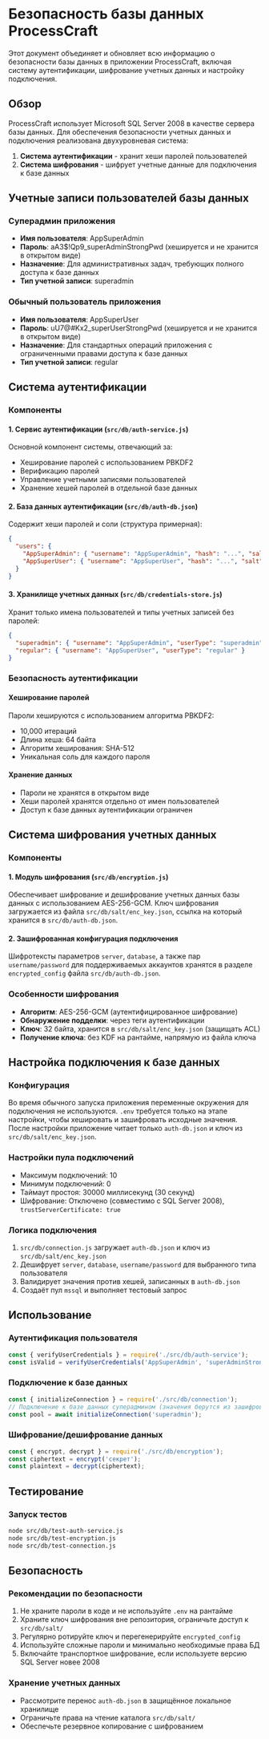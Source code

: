 # Безопасность базы данных ProcessCraft

Этот документ объединяет и обновляет всю информацию о безопасности базы данных в приложении ProcessCraft, включая систему аутентификации, шифрование учетных данных и настройку подключения.

## Обзор

ProcessCraft использует Microsoft SQL Server 2008 в качестве сервера базы данных. Для обеспечения безопасности учетных данных и подключения реализована двухуровневая система:

1. **Система аутентификации** - хранит хеши паролей пользователей
2. **Система шифрования** - шифрует учетные данные для подключения к базе данных

## Учетные записи пользователей базы данных

### Суперадмин приложения
- **Имя пользователя**: AppSuperAdmin
- **Пароль**: aA3$!Qp9_superAdminStrongPwd (хешируется и не хранится в открытом виде)
- **Назначение**: Для административных задач, требующих полного доступа к базе данных
- **Тип учетной записи**: superadmin

### Обычный пользователь приложения
- **Имя пользователя**: AppSuperUser
- **Пароль**: uU7@#Kx2_superUserStrongPwd (хешируется и не хранится в открытом виде)
- **Назначение**: Для стандартных операций приложения с ограниченными правами доступа к базе данных
- **Тип учетной записи**: regular

## Система аутентификации

### Компоненты

#### 1. Сервис аутентификации (`src/db/auth-service.js`)
Основной компонент системы, отвечающий за:
- Хеширование паролей с использованием PBKDF2
- Верификацию паролей
- Управление учетными записями пользователей
- Хранение хешей паролей в отдельной базе данных

#### 2. База данных аутентификации (`src/db/auth-db.json`)
Содержит хеши паролей и соли (структура примерная):
```json
{
  "users": {
    "AppSuperAdmin": { "username": "AppSuperAdmin", "hash": "...", "salt": "..." },
    "AppSuperUser": { "username": "AppSuperUser", "hash": "...", "salt": "..." }
  }
}
```

#### 3. Хранилище учетных данных (`src/db/credentials-store.js`)
Хранит только имена пользователей и типы учетных записей без паролей:
```json
{
  "superadmin": { "username": "AppSuperAdmin", "userType": "superadmin" },
  "regular": { "username": "AppSuperUser", "userType": "regular" }
}
```

### Безопасность аутентификации

#### Хеширование паролей
Пароли хешируются с использованием алгоритма PBKDF2:
- 10,000 итераций
- Длина хеша: 64 байта
- Алгоритм хеширования: SHA-512
- Уникальная соль для каждого пароля

#### Хранение данных
- Пароли не хранятся в открытом виде
- Хеши паролей хранятся отдельно от имен пользователей
- Доступ к базе данных аутентификации ограничен

## Система шифрования учетных данных

### Компоненты

#### 1. Модуль шифрования (`src/db/encryption.js`)
Обеспечивает шифрование и дешифрование учетных данных базы данных с использованием AES-256-GCM. Ключ шифрования загружается из файла `src/db/salt/enc_key.json`, ссылка на который хранится в `src/db/auth-db.json`.

#### 2. Зашифрованная конфигурация подключения
Шифротексты параметров `server`, `database`, а также пар `username/password` для поддерживаемых аккаунтов хранятся в разделе `encrypted_config` файла `src/db/auth-db.json`.

### Особенности шифрования
- **Алгоритм**: AES-256-GCM (аутентифицированное шифрование)
- **Обнаружение подделки**: через теги аутентификации
- **Ключ**: 32 байта, хранится в `src/db/salt/enc_key.json` (защищать ACL)
- **Получение ключа**: без KDF на рантайме, напрямую из файла ключа

## Настройка подключения к базе данных

### Конфигурация
Во время обычного запуска приложения переменные окружения для подключения не используются. `.env` требуется только на этапе настройки, чтобы хешировать и зашифровать исходные значения. После настройки приложение читает только `auth-db.json` и ключ из `src/db/salt/enc_key.json`.

### Настройки пула подключений
- Максимум подключений: 10
- Минимум подключений: 0
- Таймаут простоя: 30000 миллисекунд (30 секунд)
- Шифрование: Отключено (совместимо с SQL Server 2008), `trustServerCertificate: true`

### Логика подключения
1. `src/db/connection.js` загружает `auth-db.json` и ключ из `src/db/salt/enc_key.json`
2. Дешифрует `server`, `database`, `username/password` для выбранного типа пользователя
3. Валидирует значения против хешей, записанных в `auth-db.json`
4. Создаёт пул `mssql` и выполняет тестовый запрос

## Использование

### Аутентификация пользователя
```javascript
const { verifyUserCredentials } = require('./src/db/auth-service');
const isValid = verifyUserCredentials('AppSuperAdmin', 'superAdminStrongPwd');
```

### Подключение к базе данных
```javascript
const { initializeConnection } = require('./src/db/connection');
// Подключение к базе данных суперадмином (значения берутся из зашифрованного раздела)
const pool = await initializeConnection('superadmin');
```

### Шифрование/дешифрование данных
```javascript
const { encrypt, decrypt } = require('./src/db/encryption');
const ciphertext = encrypt('секрет');
const plaintext = decrypt(ciphertext);
```

## Тестирование

### Запуск тестов
```bash
node src/db/test-auth-service.js
node src/db/test-encryption.js
node src/db/test-connection.js
```

## Безопасность

### Рекомендации по безопасности
1. Не храните пароли в коде и не используйте `.env` на рантайме
2. Храните ключ шифрования вне репозитория, ограничьте доступ к `src/db/salt/`
3. Регулярно ротируйте ключ и перегенерируйте `encrypted_config`
4. Используйте сложные пароли и минимально необходимые права БД
5. Включайте транспортное шифрование, если используете версию SQL Server новее 2008

### Хранение учетных данных
- Рассмотрите перенос `auth-db.json` в защищённое локальное хранилище
- Ограничьте права на чтение каталога `src/db/salt/`
- Обеспечьте резервное копирование с шифрованием